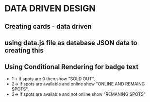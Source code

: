 # DATA DRIVEN DESIGN 

## Creating cards - data driven
## using data.js file as database JSON data to creating this 
## Using Conditional Rendering for badge text 
- 1-> if spots are 0 then show "SOLD OUT",
- 2-> if spots are available and online show "ONLINE AND REMAING SPOTS",
- 3-> if spots are available and not online show "REMANING SPOTS"